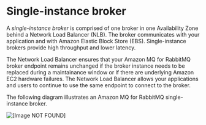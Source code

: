 # Single\-instance broker<a name="rabbitmq-broker-architecture-single-instance"></a>

A *single\-instance broker* is comprised of one broker in one Availability Zone behind a Network Load Balancer \(NLB\)\. The broker communicates with your application and with Amazon Elastic Block Store \(EBS\)\. Single\-instance brokers provide high throughput and lower latency\.

 The Network Load Balancer ensures that your Amazon MQ for RabbitMQ broker endpoint remains unchanged if the broker instance needs to be replaced during a maintainance window or if there are underlying Amazon EC2 hardware failures\. The Network Load Balancer allows your applications and users to continue to use the same endpoint to connect to the broker\.

The following diagram illustrates an Amazon MQ for RabbitMQ single\-instance broker\.

![\[Image NOT FOUND\]](http://docs.aws.amazon.com/amazon-mq/latest/developer-guide/images/amazon-mq-rabbitmq-broker-architecture-single-broker.png)